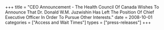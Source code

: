+++
title = "CEO Announcement - The Health Council Of Canada Wishes To Announce That Dr. Donald W.M. Juzwishin Has Left The Position Of Chief Executive Officer In Order To Pursue Other Interests."
date = 2008-10-01
categories = ["Access and Wait Times"]
types = ["press-releases"]
+++
